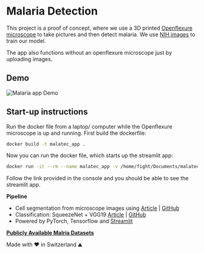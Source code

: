 # Malaria Detection  

This project is a proof of concept, where we use a 3D printed [Openflexure microscope](https://openflexure.org/) to take pictures and then detect malaria. We use [NIH images](https://lhncbc.nlm.nih.gov/LHC-downloads/downloads.html#malaria-datasets) to train our model. 

The app also functions without an openflexure microscope just by uploading images.

## Demo

![Malaria app Demo](malatec_mvp2.gif)  

## Start-up instructions
Run the docker file from a laptop/ computer while the Openflexure microscope is up and running. First build the dockerfile:

```bash
docker build -t malatec_app .
```
Now you can run the docker file, which starts up the streamlit app:

```bash
docker run -it --rm --name malatec_app -v /home/fight/Documents/malatec_app/docker  malatec_app:latest
```
Follow the link provided in the console and you should be able to see the streamlit app.

**Pipeline**    

- Cell segmentation from microscope images using [Article](https://www.biorxiv.org/content/10.1101/2020.02.02.931238v1) | [GitHub](https://github.com/MouseLand/cellpose)  
- Classification: SqueezeNet + VGG19 [Article](https://peerj.com/articles/6977.pdf) | [GitHub](https://github.com/sivaramakrishnan-rajaraman/Deep-Neural-Ensembles-toward-Malaria-Parasite-Detection-in-Thin-Blood-Smear-Images)
- Powered by PyTorch, Tensorflow and [Streamlit](https://docs.streamlit.io/en/stable/api.html)  

**[Publicly Available Malria Datasets](https://github.com/danielbarco/malaria_datasets)**

Made with ❤️ in Switzerland ⛰️
  
